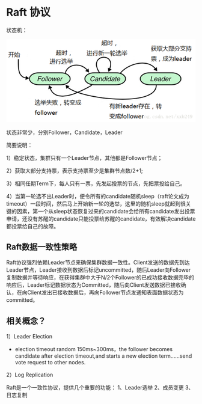 # Raft 协议

状态机：

![state](../images/raft.png)

状态非常少，分别Follower，Candidate，Leader

简要说明：

1）稳定状态，集群只有一个Leader节点，其他都是Follower节点；

2）获取大部分支持票，表示支持票至少是集群节点数/2+1;

3）相同任期Term下，每人只有一票，先发起投票的节点，先把票投给自己。

4）当第一轮选不出Leader时，便令所有的candidate随机sleep（raft论文成为timeout）一段时间，然后马上开始新一轮的选举，这里的随机sleep就起到很关键的因素，第一个从sleep状态恢复过来的candidate会给所有candidate发出投票申请，还没有苏醒的candidate只能投票给苏醒的candidate，有效解决candidate都投票给自己的故障。

## Raft数据一致性策略

Raft协议强烈依赖Leader节点来确保集群数据一致性。Client发送的数据先到达Leader节点，Leader接收到数据后标记uncommitted，随后Leader向Follower复制数据并等待响应，在获得集群中大于N/2个Follower的已成功接收数据完毕的响应后，Leader标记数据状态为Committed，随后向Client发送数据已接收确认，在向Client发出已接收数据后，再向Follower节点发通知表面数据状态为committed。

## 相关概念？

1）Leader Election

- election timeout random 150ms~300ms，the follower becomes candidate after election timeout,and starts a new election term……send vote request to other nodes.

2）Log Replication

Raft是一个一致性协议，提供几个重要的功能：
1、Leader选举
2、成员变更
3、日志复制



